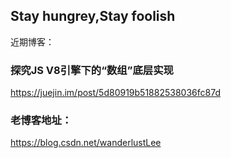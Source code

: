 ## Stay hungrey,Stay foolish

近期博客：

### 探究JS V8引擎下的“数组”底层实现

https://juejin.im/post/5d80919b51882538036fc87d

### 老博客地址：

https://blog.csdn.net/wanderlustLee
